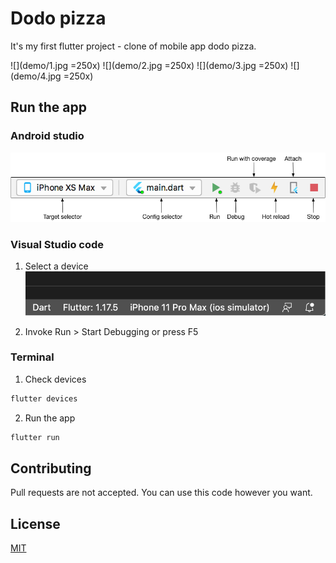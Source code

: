 # Dodo pizza

It's my first flutter project - clone of mobile app dodo pizza.

![](demo/1.jpg =250x)
![](demo/2.jpg =250x)
![](demo/3.jpg =250x)
![](demo/4.jpg =250x)

## Run the app

### Android studio

![](demo/android.png)

### Visual Studio code

1. Select a device
![](demo/code.png)

2. Invoke Run > Start Debugging or press F5


### Terminal

1. Check devices

```bash
flutter devices
```

2. Run the app

```bash
flutter run
```

## Contributing
Pull requests are not accepted. You can use this code however you want.

## License
[MIT](https://choosealicense.com/licenses/mit/)
